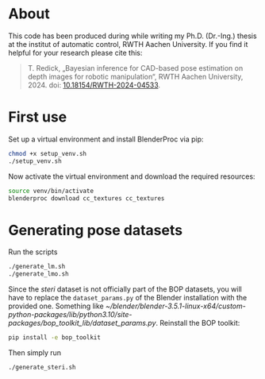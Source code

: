 # About
This code has been produced during while writing my Ph.D. (Dr.-Ing.) thesis at the institut of automatic control, RWTH Aachen University.
If you find it helpful for your research please cite this:
> T. Redick, „Bayesian inference for CAD-based pose estimation on depth images for robotic manipulation“, RWTH Aachen University, 2024. doi: [10.18154/RWTH-2024-04533](https://doi.org/10.18154/RWTH-2024-04533).

# First use
Set up a virtual environment and install BlenderProc via pip:
```sh
chmod +x setup_venv.sh
./setup_venv.sh
```
Now activate the virtual environment and download the required resources:
```sh
source venv/bin/activate
blenderproc download cc_textures cc_textures
```

# Generating pose datasets
Run the scripts
```sh
./generate_lm.sh
./generate_lmo.sh
```

Since the *steri* dataset is not officially part of the BOP datasets, you will have to replace the `dataset_params.py` of the Blender installation with the provided one.
Something like *~/blender/blender-3.5.1-linux-x64/custom-python-packages/lib/python3.10/site-packages/bop_toolkit_lib/dataset_params.py*.
Reinstall the BOP toolkit:
```sh
pip install -e bop_toolkit
```

Then simply run
```sh
./generate_steri.sh
```
